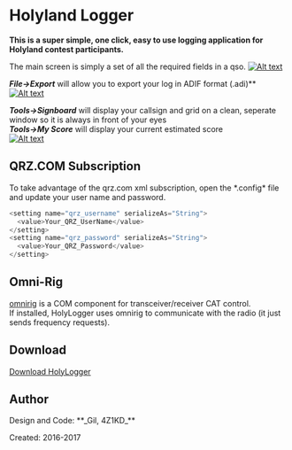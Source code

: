 <h1>Holyland Logger</h1>

**This is a super simple, one click, easy to use logging application for Holyland contest participants.**<br>

The main screen is simply a set of all the required fields in a qso.
<a href="https://raw.githubusercontent.com/4Z1KD/HolyLogger/master/Images/HolyLogger.png" target="_blank">
![Alt text](https://raw.githubusercontent.com/4Z1KD/HolyLogger/master/Images/HolyLogger.png?raw=true "HolyLogger Main Screen")
</a>

**_File->Export_** will allow you to export your log in ADIF format (.adi)**<br>
<a href="https://raw.githubusercontent.com/4Z1KD/HolyLogger/master/Images/export.png" target="_blank">
![Alt text](https://raw.githubusercontent.com/4Z1KD/HolyLogger/master/Images/export.png?raw=true "HolyLogger Main Screen")
</a>

**_Tools->Signboard_** will display your callsign and grid on a clean, seperate window so it is always in front of your eyes<br>
**_Tools->My Score_** will display your current estimated score<br>
<a href="https://raw.githubusercontent.com/4Z1KD/HolyLogger/master/Images/Signboard.png" target="_blank">
![Alt text](https://raw.githubusercontent.com/4Z1KD/HolyLogger/master/Images/Signboard.png?raw=true "HolyLogger Main Screen")
</a>

<h2>QRZ.COM Subscription</h2>
To take advantage of the qrz.com xml subscription, open the *.config* file and update your user name and password.<br>

```javascript
<setting name="qrz_username" serializeAs="String">
  <value>Your_QRZ_UserName</value>
</setting>
<setting name="qrz_password" serializeAs="String">
  <value>Your_QRZ_Password</value>
</setting>
```

<h2>Omni-Rig</h2>
<a href="http://www.dxatlas.com/omnirig/" target="_blank">omnirig</a> is a COM component for transceiver/receiver CAT control.<br>
If installed, HolyLogger uses omnirig to communicate with the radio (it just sends frequency requests).


<h2>Download</h2>
<a href="https://github.com/4Z1KD/HolyLogger/archive/master.zip" target="_blank">Download HolyLogger</a>

<h2>Author</h2>
Design and Code: **_Gil, 4Z1KD_**

Created: 2016-2017<br>


<script>
var list = document.getElementById("logo");
list.outerHTML = '<img src="https://raw.githubusercontent.com/4Z1KD/HolyLogger/master/Images/HolyLogger%20icon.png" width="156px" style="position:absolute; top:-80px;right:10px;background:transparent"/>';
</script>
<img src="https://raw.githubusercontent.com/4Z1KD/HolyLogger/master/Images/HolyLogger%20icon.png" width="1px" style="display:none;"/>
